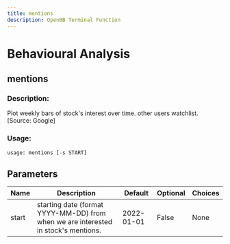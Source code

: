 ```yaml
---
title: mentions
description: OpenBB Terminal Function
---
```


# Behavioural Analysis

## mentions

### Description: 

Plot weekly bars of stock's interest over time. other users watchlist. [Source: Google]

### Usage: 
```python
usage: mentions [-s START]
```

## Parameters

| Name | Description | Default | Optional | Choices |
| ---- | ----------- | ------- | -------- | ------- |
| start | starting date (format YYYY-MM-DD) from when we are interested in stock's mentions. | 2022-01-01 | False | None |



